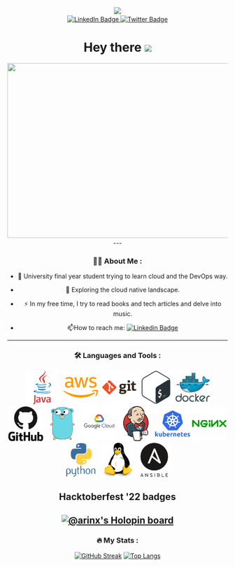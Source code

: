 <div id="header" align="center">
  <img src="https://media.giphy.com/media/RbDKaczqWovIugyJmW/giphy.gif" width="100"/>
  <div id="badges">
  <a href="https://www.linkedin.com/in/aritra-bhadra-33ba881b9/">
    <img src="https://img.shields.io/badge/LinkedIn-blue?style=for-the-badge&logo=linkedin&logoColor=white" alt="LinkedIn Badge"/>
  <a href="https://twitter.com/bhadra_aritra">
    <img src="https://img.shields.io/badge/Twitter-blue?style=for-the-badge&logo=twitter&logoColor=white" alt="Twitter Badge"/>
  </a>
  <h1>
  Hey there
  <img src="https://media.giphy.com/media/hvRJCLFzcasrR4ia7z/giphy.gif" width="30px"/>
</h1>
<div align="center">
  <img src="https://media.giphy.com/media/dWesBcTLavkZuG35MI/giphy.gif" width="600" height="400"/>
</div>
</div>
---

### :man_technologist: About Me :
- :telescope: University final year student trying to learn cloud and the DevOps way.

- :seedling: Exploring the cloud native landscape.

- :zap: In my free time, I try to read books and tech articles and delve into music.

- :mailbox:How to reach me: [![Linkedin Badge](https://img.shields.io/badge/LinkedIn-blue?style=for-the-badge&logo=linkedin&logoColor=white)](https://www.linkedin.com/in/aritra-bhadra-33ba881b9/)
---

### :hammer_and_wrench: Languages and Tools :
<div>
  <img src="https://github.com/devicons/devicon/blob/master/icons/java/java-original-wordmark.svg" title="Java" alt="Java" width="80" height="80"/>&nbsp;
  <img src="https://github.com/devicons/devicon/blob/master/icons/amazonwebservices/amazonwebservices-plain-wordmark.svg" title="AWS" alt="AWS" width="80" height="80"/>&nbsp;
  <img src="https://github.com/devicons/devicon/blob/master/icons/git/git-original-wordmark.svg" title="Git" **alt="Git" width="80" height="80"/>
  <img src="https://github.com/devicons/devicon/blob/master/icons/bash/bash-original.svg" title="Bash" **alt="Bash" width="80" height="80"/>
  <img src="https://github.com/devicons/devicon/blob/master/icons/docker/docker-original-wordmark.svg" title="Docker" **alt="Docker" width="80" height="80"/>
  <img src="https://github.com/devicons/devicon/blob/master/icons/github/github-original-wordmark.svg" title="Github" **alt="Github" width="80" height="80"/>
  <img src="https://github.com/devicons/devicon/blob/master/icons/go/go-original.svg" title="Go" **alt="Go" width="80" height="80"/>
  <img src="https://github.com/devicons/devicon/blob/master/icons/googlecloud/googlecloud-original-wordmark.svg" title="Google Cloud" **alt="Google Cloud" width="80" height="80"/>
  <img src="https://github.com/devicons/devicon/blob/master/icons/jenkins/jenkins-original.svg" title="Jenkins" **alt="Jenkins" width="80" height="80"/>
  <img src="https://github.com/devicons/devicon/blob/master/icons/kubernetes/kubernetes-plain-wordmark.svg" title="Kubernetes" **alt="Kubernetes" width="80" height="80"/>
  <img src="https://github.com/devicons/devicon/blob/master/icons/nginx/nginx-original.svg" title="Nginx" **alt="Nginx" width="80" height="80"/>
   <img src="https://github.com/devicons/devicon/blob/master/icons/python/python-original-wordmark.svg" title="Python" **alt="Python" width="80" height="80"/>
   <img src="https://github.com/devicons/devicon/blob/master/icons/linux/linux-original.svg" title="Linux" **alt="Linux" width="80" height="80"/>
   <img src="https://github.com/devicons/devicon/blob/master/icons/ansible/ansible-original-wordmark.svg" title="Ansible" **alt="Ansible" width="80" height="80"/>
</div>

## Hacktoberfest '22 badges

[![@arinx's Holopin board](https://holopin.me/arinx)](https://holopin.io/@arinx)
---
### :fire: My Stats :
[![GitHub Streak](https://github-readme-streak-stats.herokuapp.com?user=ari0211&theme=dark)](https://git.io/streak-stats)
[![Top Langs](https://github-readme-stats.vercel.app/api/top-langs/?username=ari0211&layout=compact&theme=vision-friendly-dark)](https://github.com/ari0211/github-readme-stats)


